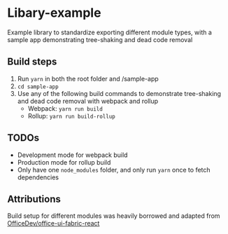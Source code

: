 # Libary-example

Example library to standardize exporting different module types, with a sample app demonstrating tree-shaking and dead code removal

## Build steps

1) Run `yarn` in both the root folder and /sample-app
2) `cd sample-app`
3) Use any of the following build commands to demonstrate tree-shaking and dead code removal with webpack and rollup
    - Webpack: `yarn run build`
    - Rollup: `yarn run build-rollup`

## TODOs

- Development mode for webpack build
- Production mode for rollup build
- Only have one `node_modules` folder, and only run `yarn` once to fetch dependencies

## Attributions

Build setup for different modules was heavily borrowed and adapted from [OfficeDev/office-ui-fabric-react](https://github.com/OfficeDev/office-ui-fabric-react)